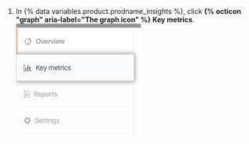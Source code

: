 1. In {% data variables.product.prodname_insights %}, click **{% octicon "graph" aria-label="The graph icon" %} Key metrics**.
  ![Key metrics tab](/assets/images/help/insights/key-metrics-tab.png)

